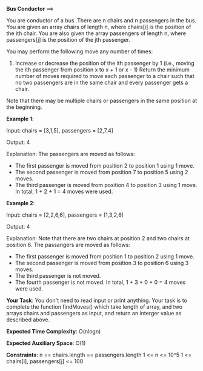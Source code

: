 **Bus Conductor** ==>

You are conductor of a bus .There are n chairs and n passengers in the bus. You are given an array chairs of length n, where chairs[i] is the position of the ith chair. You are also given the array passengers of length n, where passengers[j] is the position of the jth passenger.

You may perform the following move any number of times:

1. Increase or decrease the position of the ith passenger by 1 (i.e., moving the ith passenger from position x to x + 1 or x - 1)
Return the minimum number of moves required to move each passenger to a chair such that no two passengers are in the same chair and every passenger gets a chair.

Note that there may be multiple chairs or passengers in the same position at the beginning.

**Example 1**:

Input: chairs = [3,1,5], passengers = [2,7,4]

Output: 4

Explanation: 
The passengers are moved as follows:
- The first passenger is moved from position 2 to position 1 using 1 move.
- The second passenger is moved from position 7 to position 5 using 2 moves.
- The third passenger is moved from position 4 to position 3 using 1 move.
In total, 1 + 2 + 1 = 4 moves were used.

**Example 2**:

Input: chairs = [2,2,6,6], passengers = [1,3,2,6]

Output: 4

Explanation: 
Note that there are two chairs at position 2 and two chairs at position 6.
The passangers are moved as follows:
- The first passenger is moved from position 1 to position 2 using 1 move.
- The second passenger is moved from position 3 to position 6 using 3 moves.
- The third passenger is not moved.
- The fourth passenger is not moved.
In total, 1 + 3 + 0 + 0 = 4 moves were used.

**Your Task**:
You don't need to read input or print anything. Your task is to complete the function findMoves() which take length of array, and two arrays chairs and passengers as input, and return an interger value as described above.

**Expected Time Complexity**: O(nlogn)

**Expected Auxiliary Space**: O(1)

**Constraints**:
   n == chairs.length == passengers.length
   1 <= n <= 10^5
   1 <= chairs[i], passengers[j] <= 100